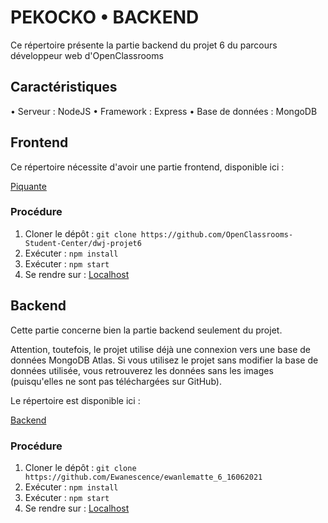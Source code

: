# PEKOCKO • BACKEND #

Ce répertoire présente la partie backend du projet 6 du parcours développeur web d'OpenClassrooms

## Caractéristiques ##

• Serveur : NodeJS
• Framework : Express
• Base de données : MongoDB

## Frontend ##

Ce répertoire nécessite d'avoir une partie frontend, disponible ici :

[Piquante](https://github.com/OpenClassrooms-Student-Center/dwj-projet6)


### Procédure ###

1. Cloner le dépôt : `git clone https://github.com/OpenClassrooms-Student-Center/dwj-projet6`
2. Exécuter : `npm install`
3. Exécuter : `npm start`
4. Se rendre sur : [Localhost](http://localhost:3000/)

## Backend ##

Cette partie concerne bien la partie backend seulement du projet.

Attention, toutefois, le projet utilise déjà une connexion vers une base de données MongoDB Atlas. 
Si vous utilisez le projet sans modifier la base de données utilisée, vous retrouverez les données sans les images (puisqu'elles ne sont pas téléchargées sur GitHub).

Le répertoire est disponible ici : 

[Backend](https://github.com/Ewanescence/ewanlematte_6_16062021)

### Procédure ###

1. Cloner le dépôt : `git clone https://github.com/Ewanescence/ewanlematte_6_16062021`
2. Exécuter : `npm install`
3. Exécuter : `npm start`
4. Se rendre sur : [Localhost](http://localhost:3000/)

